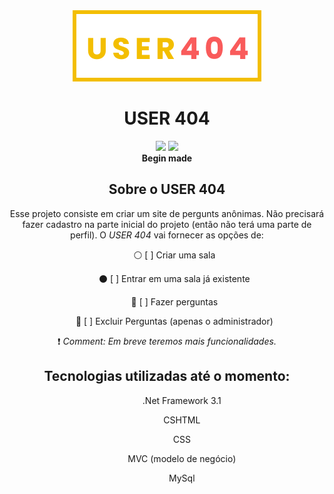 <div align="center">
  <img src="/wwwroot/SVGs/logo-yellow.svg">
  <h1>USER 404</h1>
  <aside>
    <img src="https://img.shields.io/badge/status-🌓%20Begin%20Made-blue" >
    <img src="https://img.shields.io/github/license/EmilyFelicio/USER404" >
    <br>
      <strong>Begin made</strong>
  </aside>
</div>

<div align="center">
	<h2>Sobre o USER 404</h2>
	Esse projeto consiste em criar um site de pergunts anônimas. Não precisará fazer cadastro na parte inicial do projeto (então não terá uma parte de perfil).
	O <i>USER 404</i> vai fornecer as opções de:
	<ol>⚪ [ ] Criar uma sala</ol>
	<ol>⚫ [ ] Entrar em uma sala já existente</ol>
	<ol>🔴 [ ] Fazer perguntas</ol>
	<ol>🔵 [ ] Excluir Perguntas (apenas o administrador)</ol>
	❗ <i> Comment: Em breve teremos mais funcionalidades.</i>	
</div>

<div align="center">
	<h2>Tecnologias utilizadas até o momento:</h2>
	<ul>
	    <ol>.Net Framework 3.1</ol>    
	    <ol>CSHTML</ol>
	    <ol>CSS</ol>
	    <ol>MVC (modelo de negócio)</ol>
	    <ol>MySql</ol>    
	</ul>
</div>

